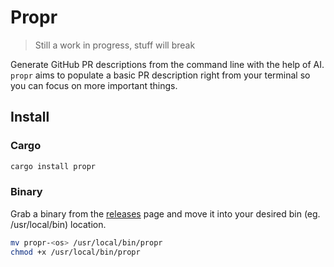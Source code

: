 # Propr

> Still a work in progress, stuff will break

Generate GitHub PR descriptions from the command line with the help of AI. 
`propr` aims to populate a basic PR description right from your terminal so you can focus on more important things.

## Install

### Cargo

```bash
cargo install propr
```

### Binary

Grab a binary from the [releases](https://github.com/segersniels/propr-cli/releases) page and move it into your desired bin (eg. /usr/local/bin) location.

```bash
mv propr-<os> /usr/local/bin/propr
chmod +x /usr/local/bin/propr
```